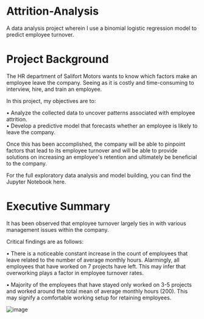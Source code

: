 # Attrition-Analysis
A data analysis project wherein I use a binomial logistic regression model to predict employee turnover.

# Project Background
The HR department of Salifort Motors wants to know which factors make an employee leave the company. Seeing as it is costly and time-consuming to interview, hire, and train an employee.

In this project, my objectives are to: <br/>

  • Analyze the collected data to uncover patterns associated with employee attrition. <br/>
  • Develop a predictive model that forecasts whether an employee is likely to leave the company.

Once this has been accomplished, the company will be able to pinpoint factors that lead to its employee turnover and will be able to provide solutions on increasing an employee's retention and ultimately be beneficial to the company.

For the full exploratory data analysis and model building, you can find the Jupyter Notebook here.

# Executive Summary
It has been observed that employee turnover largely ties in with various management issues within the company.

Critical findings are as follows:

  • There is a noticeable constant increase in the count of employees that leave related to the number of average monthly hours. Alarmingly, all employees that have worked on 7 projects have left. This may infer that overworking plays a factor in employee turnover rates. <br/>
  
  • Majority of the employees that have stayed only worked on 3-5 projects and worked around the total mean of average monthly hours (200). This may signify a comfortable working setup for retaining employees.
  
![image](https://github.com/user-attachments/assets/74904732-825a-49c5-92a9-bd25259124bf)



